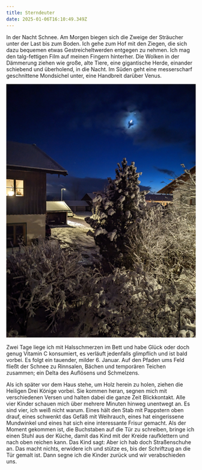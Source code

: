 ```yaml
---
title: Sterndeuter
date: 2025-01-06T16:10:49.349Z
---
```

In der Nacht Schnee. Am Morgen biegen sich die Zweige der Sträucher unter der Last bis zum Boden. Ich gehe zum Hof mit den Ziegen, die sich dazu bequemen etwas Gestreicheltwerden entgegen zu nehmen. Ich mag den talg-fettigen Film auf meinen Fingern hinterher. Die Wolken in der Dämmerung ziehen wie große, alte Tiere, eine gigantische Herde, einander schiebend und überholend, in die Nacht. Im Süden geht eine messerscharf geschnittene Mondsichel unter, eine Handbreit darüber Venus.

![](/uploads/sterndeuter.jpg)

Zwei Tage liege ich mit Halsschmerzen im Bett und habe Glück oder doch genug Vitamin C konsumiert, es verläuft jedenfalls glimpflich und ist bald vorbei. Es folgt ein tauender, milder 6. Januar. Auf den Pfaden ums Feld fließt der Schnee zu Rinnsalen, Bächen und temporären Teichen zusammen; ein Delta des Auflösens und Schmelzens.

Als ich später vor dem Haus stehe, um Holz herein zu holen, ziehen die Heiligen Drei Könige vorbei. Sie kommen heran, segnen mich mit verschiedenen Versen und halten dabei die ganze Zeit Blickkontakt. Alle vier Kinder schauen mich über mehrere Minuten hinweg unentwegt an. Es sind vier, ich weiß nicht warum. Eines hält den Stab mit Pappstern oben drauf, eines schwenkt das Gefäß mit Weihrauch, eines hat eingerissene Mundwinkel und eines hat sich eine interessante Frisur gemacht. Als der Moment gekommen ist, die Buchstaben auf die Tür zu schreiben, bringe ich einen Stuhl aus der Küche, damit das Kind mit der Kreide raufklettern und nach oben reichen kann. Das Kind sagt: Aber ich hab doch Straßenschuhe an. Das macht nichts, erwidere ich und stütze es, bis der Schriftzug an die Tür gemalt ist. Dann segne ich die Kinder zurück und wir verabschieden uns.